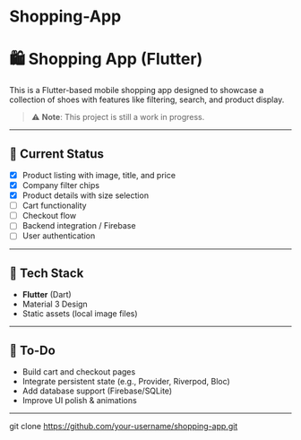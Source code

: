 # Shopping-App
# 🛍️ Shopping App (Flutter)

This is a Flutter-based mobile shopping app designed to showcase a collection of shoes with features like filtering, search, and product display.

> ⚠️ **Note**: This project is still a work in progress.

---

## 🚧 Current Status

- [x] Product listing with image, title, and price  
- [x] Company filter chips  
- [x] Product details with size selection  
- [ ] Cart functionality  
- [ ] Checkout flow  
- [ ] Backend integration / Firebase  
- [ ] User authentication  

---

## 📁 Tech Stack

- **Flutter** (Dart)
- Material 3 Design
- Static assets (local image files)

---

## 📌 To-Do

- Build cart and checkout pages  
- Integrate persistent state (e.g., Provider, Riverpod, Bloc)  
- Add database support (Firebase/SQLite)  
- Improve UI polish & animations

---

   git clone https://github.com/your-username/shopping-app.git
